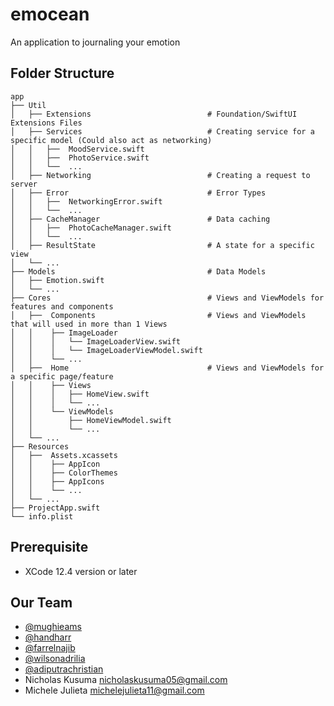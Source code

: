 # emocean

An application to journaling your emotion

## Folder Structure
```
app
├── Util
│   ├── Extensions                          # Foundation/SwiftUI Extensions Files
│   ├── Services                            # Creating service for a specific model (Could also act as networking)
│   │   ├──  MoodService.swift
│   │   ├──  PhotoService.swift
│   │   └──  ...
│   ├── Networking                          # Creating a request to server
│   ├── Error                               # Error Types
│   │   ├──  NetworkingError.swift
│   │   └──  ... 
│   ├── CacheManager                        # Data caching
│   │   ├──  PhotoCacheManager.swift
│   │   └──  ...
│   ├── ResultState                         # A state for a specific view
│   └── ...
├── Models                                  # Data Models
│   ├── Emotion.swift
│   └── ...
├── Cores                                   # Views and ViewModels for features and components
│   ├──  Components                         # Views and ViewModels that will used in more than 1 Views
│   │    ├── ImageLoader
│   │    │   └── ImageLoaderView.swift
│   │    │   └── ImageLoaderViewModel.swift
│   │    └── ...
│   ├──  Home                               # Views and ViewModels for a specific page/feature
│   │    ├── Views                    
│   │    │   ├── HomeView.swift
│   │    │   └── ...
│   │    └── ViewModels
│   │        ├── HomeViewModel.swift
│   │        └── ...
│   └── ...
├── Resources
│   ├──  Assets.xcassets 
│   │    ├── AppIcon
│   │    ├── ColorThemes
│   │    ├── AppIcons
│   │    └── ...
│   └── ...  
├── ProjectApp.swift
└── info.plist
```
## Prerequisite
- XCode 12.4 version or later  

## Our Team

- [@mughieams](github.com/mughieams)
- [@handharr](github.com/handharr)
- [@farrelnajib](github.com/farrelnajib)
- [@wilsonadrilia](github.com/wilsonadrilia)
- [@adiputrachristian](github.com/adiputrachristian)
- Nicholas Kusuma <nicholaskusuma05@gmail.com>
- Michele Julieta <michelejulieta11@gmail.com>
